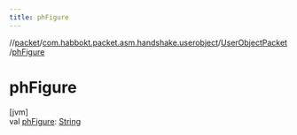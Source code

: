```yaml
---
title: phFigure
---
```

//[packet](../../../index.html)/[com.habbokt.packet.asm.handshake.userobject](../index.html)/[UserObjectPacket](index.html)/[phFigure](ph-figure.html)



# phFigure



[jvm]\
val [phFigure](ph-figure.html): [String](https://kotlinlang.org/api/latest/jvm/stdlib/kotlin/-string/index.html)




